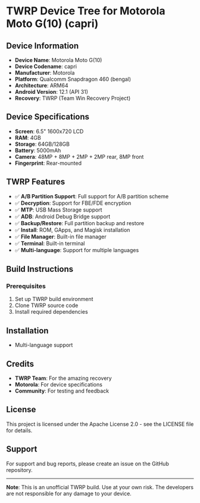 # TWRP Device Tree for Motorola Moto G(10) (capri)

## Device Information

- **Device Name**: Motorola Moto G(10)
- **Device Codename**: capri
- **Manufacturer**: Motorola
- **Platform**: Qualcomm Snapdragon 460 (bengal)
- **Architecture**: ARM64
- **Android Version**: 12.1 (API 31)
- **Recovery**: TWRP (Team Win Recovery Project)

## Device Specifications

- **Screen**: 6.5" 1600x720 LCD
- **RAM**: 4GB
- **Storage**: 64GB/128GB
- **Battery**: 5000mAh
- **Camera**: 48MP + 8MP + 2MP + 2MP rear, 8MP front
- **Fingerprint**: Rear-mounted

## TWRP Features

- ✅ **A/B Partition Support**: Full support for A/B partition scheme
- ✅ **Decryption**: Support for FBE/FDE encryption
- ✅ **MTP**: USB Mass Storage support
- ✅ **ADB**: Android Debug Bridge support
- ✅ **Backup/Restore**: Full partition backup and restore
- ✅ **Install**: ROM, GApps, and Magisk installation
- ✅ **File Manager**: Built-in file manager
- ✅ **Terminal**: Built-in terminal
- ✅ **Multi-language**: Support for multiple languages

## Build Instructions

### Prerequisites

1. Set up TWRP build environment
2. Clone TWRP source code
3. Install required dependencies

## Installation

- Multi-language support

## Credits

- **TWRP Team**: For the amazing recovery
- **Motorola**: For device specifications
- **Community**: For testing and feedback

## License

This project is licensed under the Apache License 2.0 - see the LICENSE file for details.

## Support

For support and bug reports, please create an issue on the GitHub repository.

---

**Note**: This is an unofficial TWRP build. Use at your own risk. The developers are not responsible for any damage to your device.
